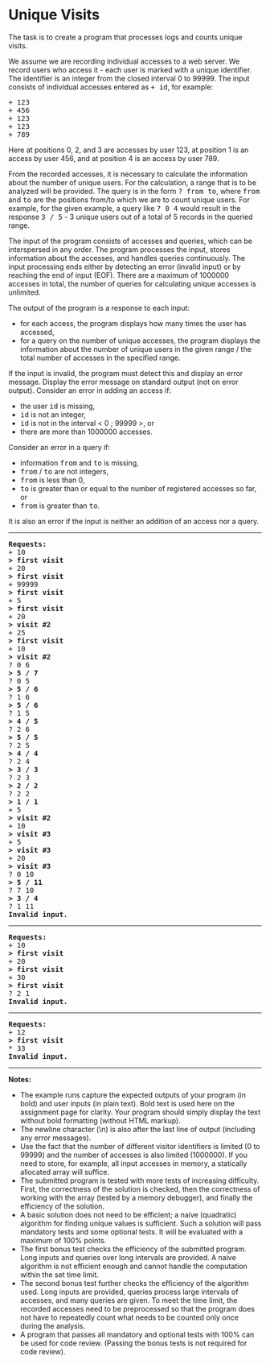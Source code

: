 <h1>Unique Visits</h1>
<td class="lrtbCell" colspan="3" align="left"><p>The task is to create a program that processes logs and counts unique visits.</p>
<p>We assume we are recording individual accesses to a web server. We record users who access it - each user is marked with a unique identifier. The identifier is an integer from the closed interval 0 to 99999. The input consists of individual accesses entered as <tt>+ id</tt>, for example:
<pre>
+ 123
+ 456
+ 123
+ 123
+ 789
</pre>
Here at positions 0, 2, and 3 are accesses by user 123, at position 1 is an access by user 456, and at position 4 is an access by user 789.</p>
<p>From the recorded accesses, it is necessary to calculate the information about the number of unique users. For the calculation, a range that is to be analyzed will be provided. The query is in the form <tt>? from to</tt>, where <tt>from</tt> and <tt>to</tt> are the positions from/to which we are to count unique users. For example, for the given example, a query like <tt>? 0 4</tt> would result in the response <tt>3 / 5</tt> - 3 unique users out of a total of 5 records in the queried range.</p>
<p>The input of the program consists of accesses and queries, which can be interspersed in any order. The program processes the input, stores information about the accesses, and handles queries continuously. The input processing ends either by detecting an error (invalid input) or by reaching the end of input (EOF). There are a maximum of 1000000 accesses in total, the number of queries for calculating unique accesses is unlimited.</p>
<p>The output of the program is a response to each input:
<ul>
 <li>for each access, the program displays how many times the user has accessed,</li>
 <li>for a query on the number of unique accesses, the program displays the information about the number of unique users in the given range / the total number of accesses in the specified range.</li>
</ul></p>
<p>If the input is invalid, the program must detect this and display an error message.
Display the error message on standard output (not on error output). Consider an error in adding an access if:</p>
<ul>
 <li>the user <tt>id</tt> is missing,</li>
 <li><tt>id</tt> is not an integer,</li>
 <li><tt>id</tt> is not in the interval &lt; 0 ; 99999 &gt;, or</li>
 <li>there are more than 1000000 accesses.</li>
</ul>
<p>Consider an error in a query if:</p>
<ul>
 <li>information <tt>from</tt> and <tt>to</tt> is missing,</li>
 <li><tt>from</tt> / <tt>to</tt> are not integers,</li>
 <li><tt>from</tt> is less than 0,</li>
 <li><tt>to</tt> is greater than or equal to the number of registered accesses so far, or</li>
 <li><tt>from</tt> is greater than <tt>to</tt>.</li>
</ul>
<p>It is also an error if the input is neither an addition of an access nor a query.</p>
<hr />
<pre>
<b>Requests:</b>
+ 10
<b>&gt; first visit</b>
+ 20
<b>&gt; first visit</b>
+ 99999
<b>&gt; first visit</b>
+ 5
<b>&gt; first visit</b>
+ 20
<b>&gt; visit #2</b>
+ 25
<b>&gt; first visit</b>
+ 10
<b>&gt; visit #2</b>
? 0 6
<b>&gt; 5 / 7</b>
? 0 5
<b>&gt; 5 / 6</b>
? 1 6
<b>&gt; 5 / 6</b>
? 1 5
<b>&gt; 4 / 5</b>
? 2 6
<b>&gt; 5 / 5</b>
? 2 5
<b>&gt; 4 / 4</b>
? 2 4
<b>&gt; 3 / 3</b>
? 2 3
<b>&gt; 2 / 2</b>
? 2 2
<b>&gt; 1 / 1</b>
+ 5
<b>&gt; visit #2</b>
+ 10
<b>&gt; visit #3</b>
+ 5
<b>&gt; visit #3</b>
+ 20
<b>&gt; visit #3</b>
? 0 10
<b>&gt; 5 / 11</b>
? 7 10
<b>&gt; 3 / 4</b>
? 1 11
<b>Invalid input.</b>
</pre>
<hr />
<pre>
<b>Requests:</b>
+ 10
<b>&gt; first visit</b>
+ 20
<b>&gt; first visit</b>
+ 30
<b>&gt; first visit</b>
? 2 1
<b>Invalid input.</b>
</pre>
<hr />
<pre>
<b>Requests:</b>
+ 12
<b>&gt; first visit</b>
* 33
<b>Invalid input.</b>
</pre>
<hr />
<b>Notes:</b>
<ul>
 <li>The example runs capture the expected outputs of your program (in bold) and user inputs (in plain text). Bold text is used here on the assignment page for clarity.
     Your program should simply display the text without bold formatting (without HTML markup).</li>
 <li>The newline character (\n) is also after the last line of output (including any error messages).</li>
 <li>Use the fact that the number of different visitor identifiers is limited (0 to 99999) and the number of accesses is also limited (1000000). If you need to store, for example, all input accesses in memory, a statically allocated array will suffice.</li>
 <li>The submitted program is tested with more tests of increasing difficulty. First, the correctness of the solution is checked, then the correctness of working with the array (tested by a memory debugger), and finally the efficiency of the solution.</li>
 <li>A basic solution does not need to be efficient; a naive (quadratic) algorithm for finding unique values is sufficient. Such a solution will pass mandatory tests and some optional tests. It will be evaluated with a maximum of 100% points.</li>
 <li>The first bonus test checks the efficiency of the submitted program. Long inputs and queries over long intervals are provided. A naive algorithm is not efficient enough and cannot handle the computation within the set time limit.</li>
 <li>The second bonus test further checks the efficiency of the algorithm used. Long inputs are provided, queries process large intervals of accesses, and many queries are given. To meet the time limit, the recorded accesses need to be preprocessed so that the program does not have to repeatedly count what needs to be counted only once during the analysis.</li>
 <li>A program that passes all mandatory and optional tests with 100% can be used for code review. 
     (Passing the bonus tests is not required for code review).</li>
</ul>
</td>